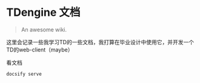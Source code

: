 # TDengine 文档

> An awesome wiki.

这里会记录一些我学习TD的一些文档，我打算在毕业设计中使用它，并开发一个TD的web-client（maybe）

看文档
```bash
docsify serve
```